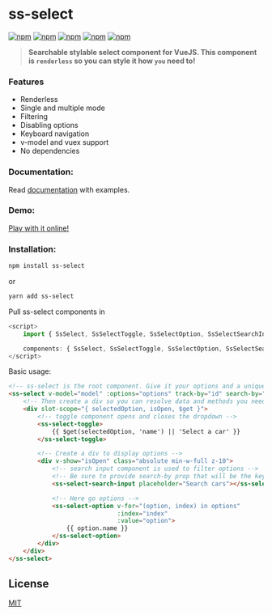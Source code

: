 # ss-select

[![npm](https://flat.badgen.net/npm/v/ss-select)](https://www.npmjs.com/package/ss-select) [![npm](https://flat.badgen.net/npm/dm/ss-select)](https://www.npmjs.com/package/ss-select) [![npm](https://flat.badgen.net/bundlephobia/min/ss-select)](https://bundlephobia.com/result?p=ss-select) [![npm](https://flat.badgen.net/travis/miggiboy/ss-select)](https://flat.badgen.net/travis/miggiboy/ss-select) [![npm](https://img.shields.io/github/license/miggiboy/ss-select.svg?style=flat-square)](https://github.com/miggiboy/ss-select/blob/master/LICENSE.md)

> **Searchable stylable select component for VueJS. This component is `renderless` so you can style it how `you` need to!**


### Features
- Renderless
- Single and multiple mode
- Filtering
- Disabling options
- Keyboard navigation
- v-model and vuex support
- No dependencies

### Documentation:

Read [documentation](https://ss-select.netlify.com/) with examples.

### Demo:
<a href="https://codesandbox.io/s/ss-select-613v2?fontsize=14&hidenavigation=1&module=%2Fsrc%2FSelect.vue" target="_blank">Play with it online!</a>


### Installation:
```bash
npm install ss-select
```
or
```bash
yarn add ss-select
```

Pull ss-select components in
```js
<script>
    import { SsSelect, SsSelectToggle, SsSelectOption, SsSelectSearchInput } from 'ss-select'

    components: { SsSelect, SsSelectToggle, SsSelectOption, SsSelectSearchInput }
</script>
```

Basic usage:
```html
<!-- ss-select is the root component. Give it your options and a unique key to track them by. -->
<ss-select v-model="model" :options="options" track-by="id" search-by="name" class="relative">
    <!-- Then create a div so you can resolve data and methods you need from slot scope -->
    <div slot-scope="{ selectedOption, isOpen, $get }">
        <!-- toggle component opens and closes the dropdown -->
        <ss-select-toggle>
            {{ $get(selectedOption, 'name') || 'Select a car' }}
        </ss-select-toggle>

        <!-- Create a div to display options -->
        <div v-show="isOpen" class="absolute min-w-full z-10">
            <!-- search input component is used to filter options -->
            <!-- Be sure to provide search-by prop that will be the key to filter options by -->
            <ss-select-search-input placeholder="Search cars"></ss-select-search-input>

            <!-- Here go options -->
            <ss-select-option v-for="(option, index) in options"
                              :index="index"
                              :value="option">
                {{ option.name }}
            </ss-select-option>
        </div>
    </div>
</ss-select>
```

## License

[MIT](https://github.com/miggiboy/ss-select/blob/master/LICENSE.md)
